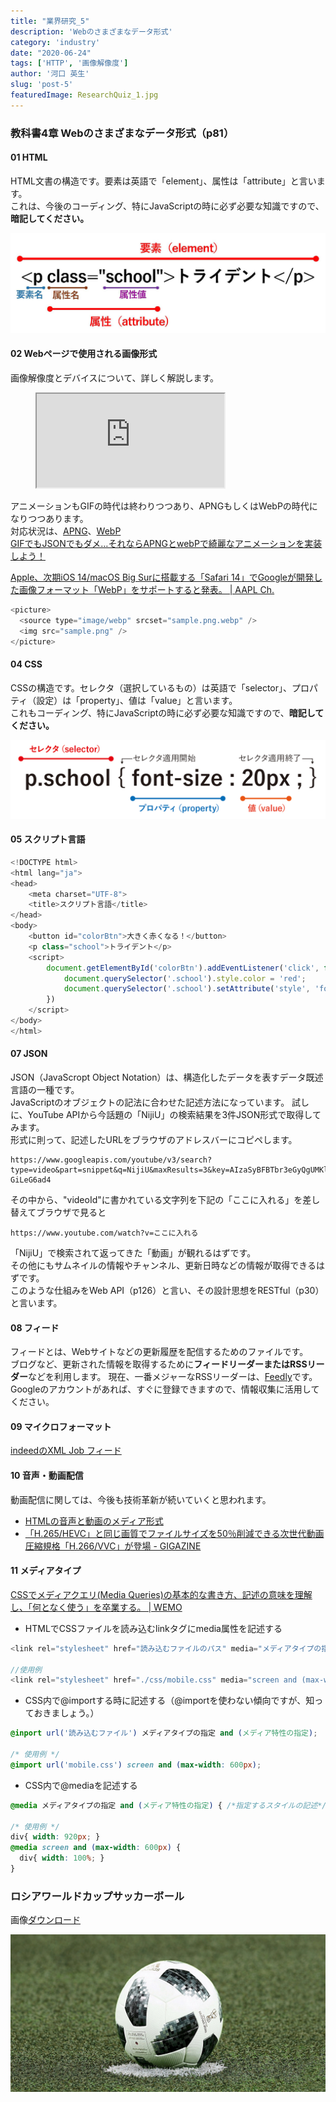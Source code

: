 ```yaml
---
title: "業界研究_5"
description: 'Webのさまざまなデータ形式'
category: 'industry'
date: "2020-06-24"
tags: ['HTTP', '画像解像度']
author: '河口 英生'
slug: 'post-5'
featuredImage: ResearchQuiz_1.jpg
---
```

<div class="post-section">
<h3 class="title is-5" >教科書4章 Webのさまざまなデータ形式（p81）</h3>
<h4 class="title is-6">01 HTML</h4>

HTML文書の構造です。要素は英語で「element」、属性は「attribute」と言います。  
これは、今後のコーディング、特にJavaScriptの時に必ず必要な知識ですので、__暗記してください。__

![要素と属性](../../images/html_elements.jpg)

<h4 class="title is-6">02 Webページで使用される画像形式</h4>

画像解像度とデバイスについて、詳しく解説します。

<figure class="is-fullwidth slide">
  <iframe src="https://drive.google.com/file/d/1MSpyvRRfp-MNc7BVZKAYIELQf-1FjMWO/preview"></iframe>
</figure>

アニメーションもGIFの時代は終わりつつあり、APNGもしくはWebPの時代になりつつあります。  
対応状況は、[APNG](https://caniuse.com/#feat=apng)、[WebP](https://caniuse.com/#feat=webp)  
[GIFでもJSONでもダメ…それならAPNGとwebPで綺麗なアニメーションを実装しよう！](https://note.com/noe_ffff/n/ne4a9050f8664)

[Apple、次期iOS 14/macOS Big Surに搭載する「Safari 14」でGoogleが開発した画像フォーマット「WebP」をサポートすると発表。 | AAPL Ch.](https://applech2.com/archives/20200623-apple-safari-14-support-webp.html)

```javascript
<picture>
  <source type="image/webp" srcset="sample.png.webp" />
  <img src="sample.png" />
</picture>
```

<h4 class="title is-6">04 CSS</h4>

CSSの構造です。セレクタ（選択しているもの）は英語で「selector」、プロパティ（設定）は「property」、値は「value」と言います。  
これもコーディング、特にJavaScriptの時に必ず必要な知識ですので、__暗記してください。__

![セレクタとプロパティ](../../images/css-slector.jpg)

<h4 class="title is-6">05 スクリプト言語</h4>

```javascript
<!DOCTYPE html>
<html lang="ja">
<head>
    <meta charset="UTF-8">
    <title>スクリプト言語</title>
</head>
<body>
    <button id="colorBtn">大きく赤くなる！</button>
    <p class="school">トライデント</p>
    <script>
        document.getElementById('colorBtn').addEventListener('click', function() {
            document.querySelector('.school').style.color = 'red';
            document.querySelector('.school').setAttribute('style', 'font-size:3em')
        })
    </script>
</body>
</html>
```

<h4 class="title is-6">07 JSON</h4>

JSON（JavaScropt Object Notation）は、構造化したデータを表すデータ既述言語の一種です。  
JavaScriptのオブジェクトの記法に合わせた記述方法になっています。
試しに、YouTube APIから今話題の「NijiU」の検索結果を3件JSON形式で取得してみます。  
形式に則って、記述したURLをブラウザのアドレスバーにコピペします。

```
https://www.googleapis.com/youtube/v3/search?type=video&part=snippet&q=NijiU&maxResults=3&key=AIzaSyBFBTbr3eGyQgUMKlDMWtnEO-GiLeG6ad4
```
その中から、"videoId"に書かれている文字列を下記の「ここに入れる」を差し替えてブラウザで見ると

```
https://www.youtube.com/watch?v=ここに入れる
```
「NijiU」で検索されて返ってきた「動画」が観れるはずです。  
その他にもサムネイルの情報やチャンネル、更新日時などの情報が取得できるはずです。  
このような仕組みをWeb API（p126）と言い、その設計思想をRESTful（p30）と言います。

<h4 class="title is-6">08 フィード</h4>

フィードとは、Webサイトなどの更新履歴を配信するためのファイルです。  
ブログなど、更新された情報を取得するために**フィードリーダーまたはRSSリーダー**などを利用します。
現在、一番メジャーなRSSリーダーは、[Feedly](https://feedly.com/i/welcome)です。  
Googleのアカウントがあれば、すぐに登録できますので、情報収集に活用してください。

<h4 class="title is-6">09 マイクロフォーマット</h4>

[indeedのXML Job フィード](https://techdocs.indeedeng.io/jp/xml-job-feed/)

<h4 class="title is-6">10 音声・動画配信</h4>

動画配信に関しては、今後も技術革新が続いていくと思われます。

- [HTMLの音声と動画のメディア形式](https://developer.mozilla.org/ja/docs/Web/HTML/Supported_media_formats)
- [「H.265/HEVC」と同じ画質でファイルサイズを50％削減できる次世代動画圧縮規格「H.266/VVC」が登場 - GIGAZINE](https://gigazine.net/news/20200707-h-266-vcc/)

<h4 class="title is-6">11 メディアタイプ</h4>

[CSSでメディアクエリ(Media Queries)の基本的な書き方、記述の意味を理解し、「何となく使う」を卒業する。 | WEMO](https://wemo.tech/839)

- HTMLでCSSファイルを読み込むlinkタグにmedia属性を記述する

```javascript
<link rel="stylesheet" href="読み込むファイルのパス" media="メディアタイプの指定 and (メディア特性の指定)">

//使用例
<link rel="stylesheet" href="./css/mobile.css" media="screen and (max-width: 600px)">
```

- CSS内で@importする時に記述する（@importを使わない傾向ですが、知っておきましょう。）

```css
@inport url('読み込むファイル') メディアタイプの指定 and (メディア特性の指定);

/* 使用例 */
@import url('mobile.css') screen and (max-width: 600px);
```

- CSS内で@mediaを記述する

```css
@media メディアタイプの指定 and (メディア特性の指定) { /*指定するスタイルの記述*/ }

/* 使用例 */
div{ width: 920px; }
@media screen and (max-width: 600px) {
  div{ width: 100%; }
}
```

</div>

<div class="post-section">
<h3 class="title is-5">ロシアワールドカップサッカーボール</h3>

画像[ダウンロード](https://drive.google.com/file/d/1kEZgK4f7132y6Y5YoXp5Dhy9_xuNGmFn/view?usp=sharing)  

![サッカーボール](../../images/football.jpg)
</div>